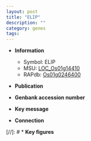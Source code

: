 ```yaml
---
layout: post
title: "ELIP"
description: ""
category: genes
tags: 
---
```


* **Information**  
    + Symbol: ELIP  
    + MSU: [LOC_Os01g14410](http://rice.uga.edu/cgi-bin/ORF_infopage.cgi?orf=LOC_Os01g14410)  
    + RAPdb: [Os01g0246400](http://rapdb.dna.affrc.go.jp/viewer/gbrowse_details/irgsp1?name=Os01g0246400)  

* **Publication**  

* **Genbank accession number**  

* **Key message**  

* **Connection**  

[//]: # * **Key figures**  


